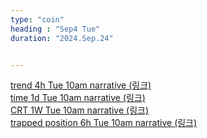 ```yaml
---
type: "coin"
heading : "Sep4 Tue"
duration: "2024.Sep.24"


---
```

 



[trend 4h Tue 10am narrative (링크)](/todo/images/trend-2024-09-24-10AM.png)  
[time 1d Tue 10am narrative (링크)](/todo/images/time-2024-09-24-10AM.png)  
[CRT 1W Tue 10am narrative (링크)](/todo/images/CRT-2024-09-24-10AM.png)    
[trapped position 6h Tue 10am narrative (링크)](/todo/images/trapped-position-2024-09-24-10AM.png)   


